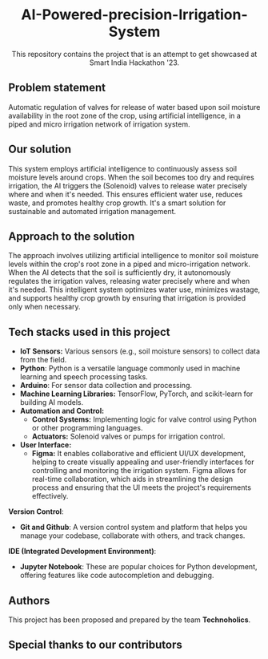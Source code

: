 <div align="center">
<h1>AI-Powered-precision-Irrigation-System</h1>
This repository contains the project that is an attempt to get showcased at Smart India Hackathon '23.
</div>

## Problem statement
Automatic regulation of valves for release of water based upon soil moisture availability in the root zone of the crop, using artificial intelligence, in a piped and micro irrigation network of irrigation system.

## Our solution
This system employs artificial intelligence to continuously assess soil moisture levels around crops. When the soil becomes too dry and requires irrigation, the AI triggers the (Solenoid) valves to release water precisely where and when it's needed. This ensures efficient water use, reduces waste, and promotes healthy crop growth. It's a smart solution for sustainable and automated irrigation management.

## Approach to the solution
The approach involves utilizing artificial intelligence to monitor soil moisture levels within the crop's root zone in a piped and micro-irrigation network. When the AI detects that the soil is sufficiently dry, it autonomously regulates the irrigation valves, releasing water precisely where and when it's needed. This intelligent system optimizes water use, minimizes wastage, and supports healthy crop growth by ensuring that irrigation is provided only when necessary.
## Tech stacks used in this project
- **IoT Sensors:** Various sensors (e.g., soil moisture sensors) to collect data from the field.
- **Python**: Python is a versatile language commonly used in machine learning and speech processing tasks.
- **Arduino**: For sensor data collection and processing.
- **Machine Learning Libraries:** TensorFlow, PyTorch, and scikit-learn for building AI models.
- **Automation and Control:**
    - **Control Systems:** Implementing logic for valve control using Python or other programming languages.
    - **Actuators:** Solenoid valves or pumps for irrigation control.
-  **User Interface:**
    - **Figma:** It enables collaborative and efficient UI/UX development, helping to create visually appealing and user-friendly interfaces for controlling and monitoring the irrigation             system. Figma allows for real-time collaboration, which aids in streamlining the design process and ensuring that the UI meets the project's requirements effectively. 


**Version Control**:
- **Git and Github**: A version control system and platform that helps you manage your codebase, collaborate with others, and track changes.

**IDE (Integrated Development Environment)**:
- **Jupyter Notebook**: These are popular choices for Python development, offering features like code autocompletion and debugging.
## Authors
This project has been proposed and prepared by the team **Technoholics**.
## Special thanks to our contributors

